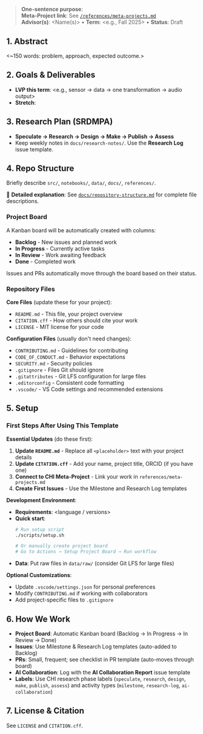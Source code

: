 # <Project Title>

> **One-sentence purpose**: <why this matters in the CHI ecosystem>  
> **Meta-Project link**: See [`/references/meta-projects.md`](references/meta-projects.md)  
> **Advisor(s)**: <Name(s)> • **Term**: <e.g., Fall 2025> • **Status**: Draft

## 1. Abstract
<~150 words: problem, approach, expected outcome.>

## 2. Goals & Deliverables
- **LVP this term**: <e.g., sensor → data → one transformation → audio output>
- **Stretch**: <optional>

## 3. Research Plan (SRDMPA)
- **Speculate → Research → Design → Make → Publish → Assess**
- Keep weekly notes in `docs/research-notes/`. Use the **Research Log** issue template.

## 4. Repo Structure
Briefly describe `src/`, `notebooks/`, `data/`, `docs/`, `references/`. 

📖 **Detailed explanation**: See [`docs/repository-structure.md`](docs/repository-structure.md) for complete file descriptions.

### Project Board
A Kanban board will be automatically created with columns:
- **Backlog** - New issues and planned work
- **In Progress** - Currently active tasks  
- **In Review** - Work awaiting feedback
- **Done** - Completed work

Issues and PRs automatically move through the board based on their status.

### Repository Files
**Core Files** (update these for your project):
- `README.md` - This file, your project overview
- `CITATION.cff` - How others should cite your work
- `LICENSE` - MIT license for your code

**Configuration Files** (usually don't need changes):
- `CONTRIBUTING.md` - Guidelines for contributing
- `CODE_OF_CONDUCT.md` - Behavior expectations  
- `SECURITY.md` - Security policies
- `.gitignore` - Files Git should ignore
- `.gitattributes` - Git LFS configuration for large files
- `.editorconfig` - Consistent code formatting
- `.vscode/` - VS Code settings and recommended extensions

## 5. Setup

### First Steps After Using This Template

**Essential Updates** (do these first):
1. **Update `README.md`** - Replace all `<placeholder>` text with your project details
2. **Update `CITATION.cff`** - Add your name, project title, ORCID (if you have one)
3. **Connect to CHI Meta-Project** - Link your work in `references/meta-projects.md`
4. **Create First Issues** - Use the Milestone and Research Log templates

**Development Environment**:
- **Requirements**: <language / versions>
- **Quick start**:
  ```bash
  # Run setup script
  ./scripts/setup.sh
  
  # Or manually create project board
  # Go to Actions → Setup Project Board → Run workflow
  ```
- **Data**: Put raw files in `data/raw/` (consider Git LFS for large files)

**Optional Customizations**:
- Update `.vscode/settings.json` for personal preferences
- Modify `CONTRIBUTING.md` if working with collaborators
- Add project-specific files to `.gitignore`

## 6. How We Work

- **Project Board**: Automatic Kanban board (Backlog → In Progress → In Review → Done)
- **Issues**: Use Milestone & Research Log templates (auto-added to Backlog)
- **PRs**: Small, frequent; see checklist in PR template (auto-moves through board)
- **AI Collaboration**: Log with the **AI Collaboration Report** issue template
- **Labels**: Use CHI research phase labels (`speculate`, `research`, `design`, `make`, `publish`, `assess`) and activity types (`milestone`, `research-log`, `ai-collaboration`)

## 7. License & Citation

See `LICENSE` and `CITATION.cff`.